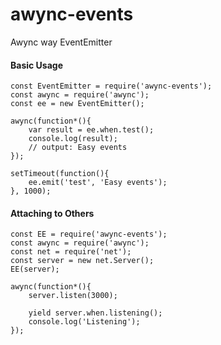 # awync-events
Awync way EventEmitter

#### Basic Usage

```
const EventEmitter = require('awync-events');
const awync = require('awync');
const ee = new EventEmitter();

awync(function*(){
    var result = ee.when.test();
    console.log(result);
    // output: Easy events
});

setTimeout(function(){
    ee.emit('test', 'Easy events');
}, 1000);

```


#### Attaching to Others

```
const EE = require('awync-events');
const awync = require('awync');
const net = require('net');
const server = new net.Server();
EE(server);

awync(function*(){
    server.listen(3000);
    
    yield server.when.listening();
    console.log('Listening');
});

```
